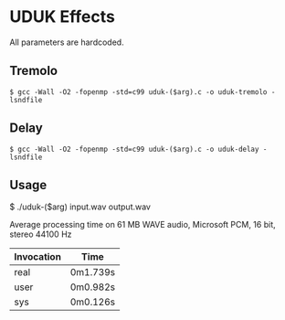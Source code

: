 # UDUK Effects

All parameters are hardcoded.

## Tremolo
```
$ gcc -Wall -O2 -fopenmp -std=c99 uduk-($arg).c -o uduk-tremolo -lsndfile
```

## Delay
```
$ gcc -Wall -O2 -fopenmp -std=c99 uduk-($arg).c -o uduk-delay -lsndfile
```

## Usage
$ ./uduk-($arg) input.wav output.wav

Average processing time on 61 MB WAVE audio, Microsoft PCM, 16 bit, stereo 44100 Hz

| Invocation    | Time      | 
| ------------- |:---------:| 
| real          | 0m1.739s  |
| user          | 0m0.982s  |
| sys           | 0m0.126s  |

	
	
	  
